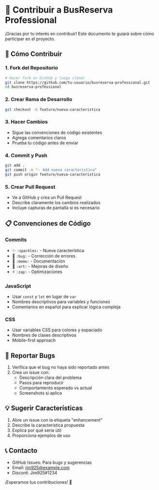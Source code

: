 # 🤝 Contribuir a BusReserva Professional

¡Gracias por tu interés en contribuir! Este documento te guiará sobre cómo participar en el proyecto.

## 🚀 Cómo Contribuir

### 1. Fork del Repositorio
```bash
# Hacer fork en GitHub y luego clonar
git clone https://github.com/tu-usuario/busreserva-professional.git
cd busreserva-professional
```

### 2. Crear Rama de Desarrollo
```bash
git checkout -b feature/nueva-caracteristica
```

### 3. Hacer Cambios
- Sigue las convenciones de código existentes
- Agrega comentarios claros
- Prueba tu código antes de enviar

### 4. Commit y Push
```bash
git add .
git commit -m "✨ Add nueva característica"
git push origin feature/nueva-caracteristica
```

### 5. Crear Pull Request
- Ve a GitHub y crea un Pull Request
- Describe claramente los cambios realizados
- Incluye capturas de pantalla si es necesario

## 📋 Convenciones de Código

### Commits
- ✨ `:sparkles:` - Nueva característica
- 🐛 `:bug:` - Corrección de errores
- 📝 `:memo:` - Documentación
- 🎨 `:art:` - Mejoras de diseño
- ⚡ `:zap:` - Optimizaciones

### JavaScript
- Usar `const` y `let` en lugar de `var`
- Nombres descriptivos para variables y funciones
- Comentarios en español para explicar lógica compleja

### CSS
- Usar variables CSS para colores y espaciado
- Nombres de clases descriptivos
- Mobile-first approach

## 🐛 Reportar Bugs

1. Verifica que el bug no haya sido reportado antes
2. Crea un issue con:
   - Descripción clara del problema
   - Pasos para reproducir
   - Comportamiento esperado vs actual
   - Screenshots si aplica

## 💡 Sugerir Características

1. Abre un issue con la etiqueta "enhancement"
2. Describe la característica propuesta
3. Explica por qué sería útil
4. Proporciona ejemplos de uso

## 📞 Contacto

- GitHub Issues: Para bugs y sugerencias
- Email: jim925@example.com
- Discord: Jim925#1234

¡Esperamos tus contribuciones! 🎉